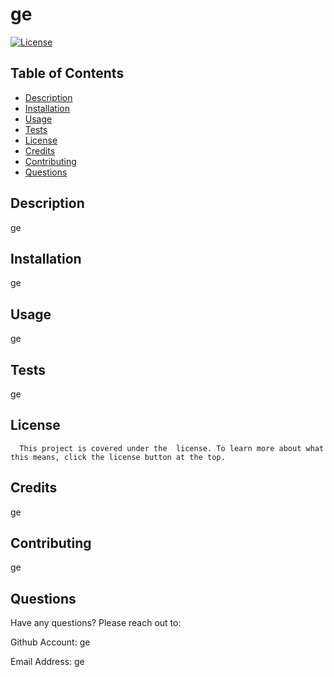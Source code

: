 # ge
  [![ License](https://img.shields.io/badge/License--yellow.svg)](undefined)

  ## Table of Contents
  - [Description](#description)
  - [Installation](#installation)
  - [Usage](#usage)
  - [Tests](#tests)
  - [License](#license)
  - [Credits](#credits)
  - [Contributing](#contributing)
  - [Questions](#questions)

  ## Description
  ge

  ## Installation
  ge
  
  ## Usage
  ge

  ## Tests
  ge

  ## License
  
      This project is covered under the  license. To learn more about what this means, click the license button at the top.

  ## Credits
  ge

  ## Contributing
  ge

  ## Questions
  Have any questions? Please reach out to:

  Github Account: ge

  Email Address: ge
